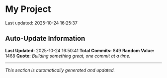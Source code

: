 # My Project


Last updated: 2025-10-24 16:25:37
























































































































































































































































































































































































































































































































































































































































































































































































































































































































































































































































































































































































































































































## Auto-Update Information

**Last Updated:** 2025-10-24 16:50:41
**Total Commits:** 849
**Random Value:** 1468
**Quote:** _Building something great, one commit at a time._

---
_This section is automatically generated and updated._